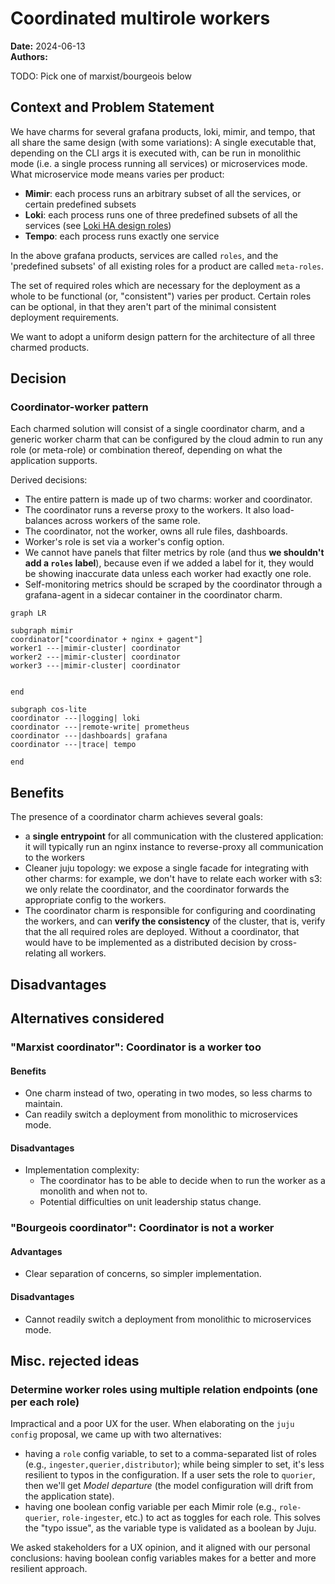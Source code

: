 # Coordinated multirole workers
**Date:** 2024-06-13<br/>
**Authors:**

TODO: Pick one of marxist/bourgeois below

## Context and Problem Statement
We have charms for several grafana products, loki, mimir, and tempo, that all share the same design
(with some variations): A single executable that, depending on the CLI args it is executed with,
can be run in monolithic mode (i.e. a single process running all services) or microservices mode.
What microservice mode means varies per product:

- **Mimir**: each process runs an arbitrary subset of all the services, or certain predefined subsets
- **Loki**: each process runs one of three predefined subsets of all the services
  (see [Loki HA design roles](2024-06-05--loki-ha-design-roles.md))
- **Tempo**: each process runs exactly one service

In the above grafana products, services are called `roles`, and the 'predefined subsets' of
all existing roles for a product are called `meta-roles`.

The set of required roles which are necessary for the deployment as a whole to be functional
(or, "consistent") varies per product. Certain roles can be optional, in that they aren't part of
the minimal consistent deployment requirements.

We want to adopt a uniform design pattern for the architecture of all three charmed products.

## Decision

### Coordinator-worker pattern
Each charmed solution will consist of a single coordinator charm, and a generic worker charm that
can be configured by the cloud admin to run any role (or meta-role) or combination thereof,
depending on what the application supports.

Derived decisions:
- The entire pattern is made up of two charms: worker and coordinator.
- The coordinator runs a reverse proxy to the workers. It also load-balances across workers of the same role.
- The coordinator, not the worker, owns all rule files, dashboards.
- Worker's role is set via a worker's config option.
- We cannot have panels that filter metrics by role (and thus **we shouldn't add a `roles` label**), because
  even if we added a label for it, they would be showing inaccurate data unless each worker had exactly one role.
- Self-monitoring metrics should be scraped by the coordinator through a grafana-agent in a sidecar container
  in the coordinator charm.

```mermaid
graph LR

subgraph mimir
coordinator["coordinator + nginx + gagent"]
worker1 ---|mimir-cluster| coordinator
worker2 ---|mimir-cluster| coordinator
worker3 ---|mimir-cluster| coordinator


end

subgraph cos-lite
coordinator ---|logging| loki
coordinator ---|remote-write| prometheus
coordinator ---|dashboards| grafana
coordinator ---|trace| tempo

end
```

## Benefits
The presence of a coordinator charm achieves several goals:
- a **single entrypoint** for all communication with the clustered application: it will
  typically run an nginx instance to reverse-proxy all communication to the workers
- Cleaner juju topology:
  we expose a single facade for integrating with other charms: for example, we don't have to
  relate each worker with s3: we only relate the coordinator, and the coordinator
  forwards the appropriate config to the workers.
- The coordinator charm is responsible for configuring and coordinating the workers, and can
  **verify the consistency** of the cluster, that is, verify that the all required roles are
  deployed. Without a coordinator, that would have to be implemented as a distributed decision by
  cross-relating all workers.

## Disadvantages



## Alternatives considered

### "Marxist coordinator": Coordinator is a worker too

#### Benefits
- One charm instead of two, operating in two modes, so less charms to maintain.
- Can readily switch a deployment from monolithic to microservices mode.

#### Disadvantages
- Implementation complexity:
  - The coordinator has to be able to decide when to run the worker as a monolith and when not to.
  - Potential difficulties on unit leadership status change.


### "Bourgeois coordinator": Coordinator is not a worker
#### Advantages
- Clear separation of concerns, so simpler implementation.

#### Disadvantages
- Cannot readily switch a deployment from monolithic to microservices mode.

## Misc. rejected ideas
### Determine worker roles using multiple relation endpoints (one per each role)
Impractical and a poor UX for the user. When elaborating on the `juju config` proposal, we came up with two alternatives:
* having a `role` config variable, to set to a comma-separated list of roles (e.g., `ingester,querier,distributor`);
  while being simpler to set, it's less resilient to typos in the configuration. If a user sets the role to `quorier`,
  then we'll get *Model departure* (the model configuration will drift from the application state).
* having one boolean config variable per each Mimir role (e.g., `role-querier`, `role-ingester`, etc.) to act as toggles
  for each role. This solves the "typo issue", as the variable type is validated as a boolean by Juju.

We asked stakeholders for a UX opinion, and it aligned with our personal conclusions: having boolean config variables
makes for a better and more resilient approach.

